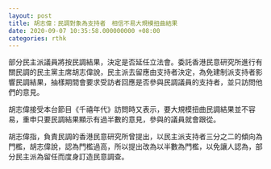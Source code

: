 ```yaml
---
layout: post
title: 胡志偉：民調對象為支持者　相信不易大規模扭曲結果
date: 2020-09-07 10:35:58.000000000 +08:00
categories: rthk
---
```


部分民主派議員將按民調結果，決定是否延任立法會。委託香港民意研究所進行有關民調的民主黨主席胡志偉說，民主派去留應由支持者決定，為免建制派支持者影響民調結果，抽樣期間會要求受訪者回應是否參與民調議員的支持者，並只訪問他們的意見。

胡志偉接受本台節目《千禧年代》訪問時又表示，要大規模扭曲民調結果並不容易，重申只要民調結果顯示有過半數的意見，參與的議員就會跟從。

胡志偉指，負責民調的香港民意研究所曾提出，以民主派支持者三分之二的傾向為門檻，胡志偉說，認為門檻過高，所以提出改為以半數為門檻，以免讓人認為，部分民主派為留任而度身訂造民意調查。
